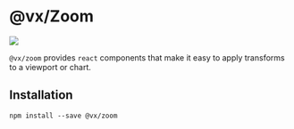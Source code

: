 # @vx/Zoom

<a title="@vx/zoom npm downloads" href="https://www.npmjs.com/package/@vx/zoom">
  <img src="https://img.shields.io/npm/dm/@vx/zoom.svg?style=flat-square" />
</a>

`@vx/zoom` provides `react` components that make it easy to apply transforms to a viewport or chart.

## Installation

```
npm install --save @vx/zoom
```
